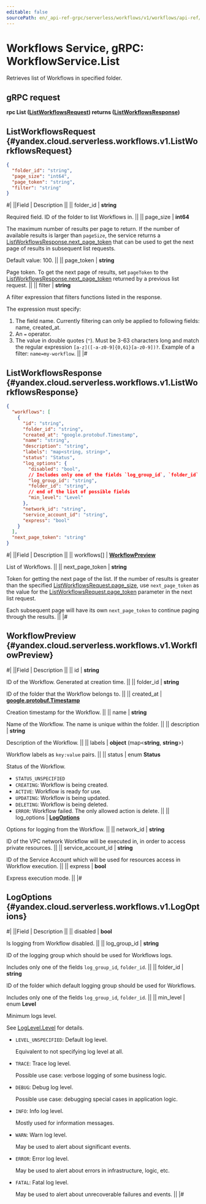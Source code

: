 ```yaml
---
editable: false
sourcePath: en/_api-ref-grpc/serverless/workflows/v1/workflows/api-ref/grpc/Workflow/list.md
---
```


# Workflows Service, gRPC: WorkflowService.List

Retrieves list of Workflows in specified folder.

## gRPC request

**rpc List ([ListWorkflowsRequest](#yandex.cloud.serverless.workflows.v1.ListWorkflowsRequest)) returns ([ListWorkflowsResponse](#yandex.cloud.serverless.workflows.v1.ListWorkflowsResponse))**

## ListWorkflowsRequest {#yandex.cloud.serverless.workflows.v1.ListWorkflowsRequest}

```json
{
  "folder_id": "string",
  "page_size": "int64",
  "page_token": "string",
  "filter": "string"
}
```

#|
||Field | Description ||
|| folder_id | **string**

Required field. ID of the folder to list Workflows in. ||
|| page_size | **int64**

The maximum number of results per page to return. If the number of available
results is larger than `pageSize`, the service returns a [ListWorkflowsResponse.next_page_token](#yandex.cloud.serverless.workflows.v1.ListWorkflowsResponse)
that can be used to get the next page of results in subsequent list requests.

Default value: 100. ||
|| page_token | **string**

Page token. To get the next page of results, set `pageToken` to the
[ListWorkflowsResponse.next_page_token](#yandex.cloud.serverless.workflows.v1.ListWorkflowsResponse) returned by a previous list request. ||
|| filter | **string**

A filter expression that filters functions listed in the response.

The expression must specify:
1. The field name. Currently filtering can only be applied to following fields: name, created_at.
2. An `=` operator.
3. The value in double quotes (`"`). Must be 3-63 characters long and match the regular expression `[a-z]([-a-z0-9]{0,61}[a-z0-9])?`.
Example of a filter: `name=my-workflow`. ||
|#

## ListWorkflowsResponse {#yandex.cloud.serverless.workflows.v1.ListWorkflowsResponse}

```json
{
  "workflows": [
    {
      "id": "string",
      "folder_id": "string",
      "created_at": "google.protobuf.Timestamp",
      "name": "string",
      "description": "string",
      "labels": "map<string, string>",
      "status": "Status",
      "log_options": {
        "disabled": "bool",
        // Includes only one of the fields `log_group_id`, `folder_id`
        "log_group_id": "string",
        "folder_id": "string",
        // end of the list of possible fields
        "min_level": "Level"
      },
      "network_id": "string",
      "service_account_id": "string",
      "express": "bool"
    }
  ],
  "next_page_token": "string"
}
```

#|
||Field | Description ||
|| workflows[] | **[WorkflowPreview](#yandex.cloud.serverless.workflows.v1.WorkflowPreview)**

List of Workflows. ||
|| next_page_token | **string**

Token for getting the next page of the list. If the number of results is greater than
the specified [ListWorkflowsRequest.page_size](#yandex.cloud.serverless.workflows.v1.ListWorkflowsRequest), use `next_page_token` as the value
for the [ListWorkflowsRequest.page_token](#yandex.cloud.serverless.workflows.v1.ListWorkflowsRequest) parameter in the next list request.

Each subsequent page will have its own `next_page_token` to continue paging through the results. ||
|#

## WorkflowPreview {#yandex.cloud.serverless.workflows.v1.WorkflowPreview}

#|
||Field | Description ||
|| id | **string**

ID of the Workflow. Generated at creation time. ||
|| folder_id | **string**

ID of the folder that the Workflow belongs to. ||
|| created_at | **[google.protobuf.Timestamp](https://developers.google.com/protocol-buffers/docs/reference/google.protobuf#timestamp)**

Creation timestamp for the Workflow. ||
|| name | **string**

Name of the Workflow. The name is unique within the folder. ||
|| description | **string**

Description of the Workflow. ||
|| labels | **object** (map<**string**, **string**>)

Workflow labels as `key:value` pairs. ||
|| status | enum **Status**

Status of the Workflow.

- `STATUS_UNSPECIFIED`
- `CREATING`: Workflow is being created.
- `ACTIVE`: Workflow is ready for use.
- `UPDATING`: Workflow is being updated.
- `DELETING`: Workflow is being deleted.
- `ERROR`: Workflow failed. The only allowed action is delete. ||
|| log_options | **[LogOptions](#yandex.cloud.serverless.workflows.v1.LogOptions)**

Options for logging from the Workflow. ||
|| network_id | **string**

ID of the VPC network Workflow will be executed in, in order to access private resources. ||
|| service_account_id | **string**

ID of the Service Account which will be used for resources access in Workflow execution. ||
|| express | **bool**

Express execution mode. ||
|#

## LogOptions {#yandex.cloud.serverless.workflows.v1.LogOptions}

#|
||Field | Description ||
|| disabled | **bool**

Is logging from Workflow disabled. ||
|| log_group_id | **string**

ID of the logging group which should be used for Workflows logs.

Includes only one of the fields `log_group_id`, `folder_id`. ||
|| folder_id | **string**

ID of the folder which default logging group should be used for Workflows.

Includes only one of the fields `log_group_id`, `folder_id`. ||
|| min_level | enum **Level**

Minimum logs level.

See [LogLevel.Level](/docs/logging/api-ref/grpc/Export/run#yandex.cloud.logging.v1.LogLevel.Level) for details.

- `LEVEL_UNSPECIFIED`: Default log level.

  Equivalent to not specifying log level at all.
- `TRACE`: Trace log level.

  Possible use case: verbose logging of some business logic.
- `DEBUG`: Debug log level.

  Possible use case: debugging special cases in application logic.
- `INFO`: Info log level.

  Mostly used for information messages.
- `WARN`: Warn log level.

  May be used to alert about significant events.
- `ERROR`: Error log level.

  May be used to alert about errors in infrastructure, logic, etc.
- `FATAL`: Fatal log level.

  May be used to alert about unrecoverable failures and events. ||
|#